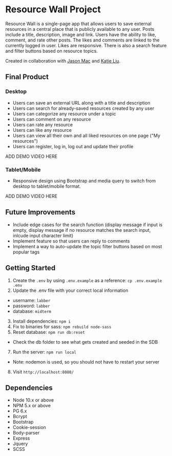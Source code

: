 # Resource Wall Project

Resource Wall is a single-page app that allows users to save external resources in a central place that is publicly available to any user. Posts include a title, description, image and link. Users have the ability to like, comment, and rate other posts. The likes and comments are linked to the currently logged in user. Likes are responsive. There is also a search feature and filter buttons based on resource topics.

Created in collaboration with [Jason Mac](https://github.com/JasonSnow123) and [Katie Liu](https://github.com/thekatcodes).

## Final Product

### Desktop

- Users can save an external URL along with a title and description
- Users can search for already-saved resources created by any user
- Users can categorize any resource under a topic
- Users can comment on any resource
- Users can rate any resource
- Users can like any resource
- Users can view all their own and all liked resources on one page ("My resources")
- Users can register, log in, log out and update their profile

ADD DEMO VIDEO HERE

### Tablet/Mobile

- Responsive design using Bootstrap and media query to switch from desktop to tablet/mobile format.

ADD DEMO VIDEO HERE

## Future Improvements

- Include edge cases for the search function (display message if input is empty, display message if no resource matches the search input, inlcude input character limit)
- Implement feature so that users can reply to comments
- Implement a way to auto-update the topic filter buttons based on most popular tags

## Getting Started

1. Create the `.env` by using `.env.example` as a reference: `cp .env.example .env`
2. Update the .env file with your correct local information 
  - username: `labber` 
  - password: `labber` 
  - database: `midterm`
3. Install dependencies: `npm i`
4. Fix to binaries for sass: `npm rebuild node-sass`
5. Reset database: `npm run db:reset`
  - Check the db folder to see what gets created and seeded in the SDB
7. Run the server: `npm run local`
  - Note: nodemon is used, so you should not have to restart your server
8. Visit `http://localhost:8080/`

## Dependencies

- Node 10.x or above
- NPM 5.x or above
- PG 6.x
- Bcrypt
- Bootstrap
- Cookie-session
- Body-parser
- Express
- Jquery
- SCSS 
